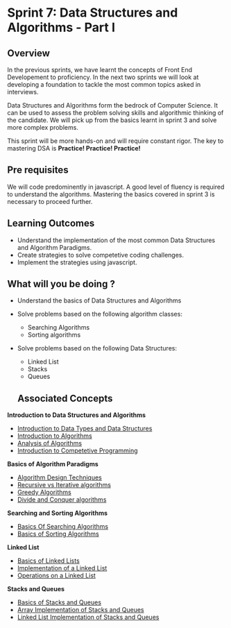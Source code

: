 # Sprint 7: Data Structures and Algorithms - Part I

## Overview
In the previous sprints, we have learnt the concepts of Front End Developement to proficiency. In the next two sprints we will look at developing a foundation to tackle the most common topics asked in interviews.

Data Structures and Algorithms form the bedrock of Computer Science. It can be used to assess the problem solving skills and algorithmic thinking of the candidate. We will pick up from the basics learnt in sprint 3 and solve more complex problems.

This sprint will be more hands-on and will require constant rigor. The key to mastering DSA is <b>Practice! Practice! Practice! </b>

## Pre requisites
We will code predominently in javascript. A good level of fluency is required to understand the algorithms. Mastering the basics covered in sprint 3 is necessary to proceed further.

## Learning Outcomes
- Understand the implementation of the most common Data Structures and Algorithm Paradigms.
- Create strategies to solve competetive coding challenges.
- Implement the strategies using javascript.

## What will you be doing ?

- Understand the basics of Data Structures and Algorithms
- Solve problems based on the following algorithm classes:
  - Searching Algorithms
  - Sorting algorithms
- Solve problems based on the following Data Structures:
  - Linked List
  - Stacks
  - Queues


  ## Associated Concepts

**Introduction to Data Structures and Algorithms**	

- [Introduction to Data Types and Data Structures](https://github.com/greyatom-school/the-minerva-project/blob/master/FEWD/sprint_7/1.Introduction/1.1%20-%20Intro%20to%20dtypes%20ad%20dstructures.md)
- [Introduction to Algorithms](https://github.com/greyatom-school/the-minerva-project/blob/master/FEWD/sprint_7/1.Introduction/1.2%20-%20Intro%20to%20Algorithms.md)
- [Analysis of Algorithms](https://github.com/greyatom-school/the-minerva-project/blob/master/FEWD/sprint_7/1.Introduction/1.3%20-%20Analysis%20of%20Algorithms.md)
- [Introduction to Competetive Programming](https://github.com/greyatom-school/the-minerva-project/blob/master/FEWD/sprint_7/1.Introduction/1.3%20-%20Analysis%20of%20Algorithms.md)


**Basics of Algorithm Paradigms**

- [Algorithm Design Techniques](https://github.com/greyatom-school/the-minerva-project/blob/master/FEWD/sprint_7/2.%20Basics%20of%20Algorithm%20Paradigms/2.1%20-%20Algorithm%20Design%20Techniques.md)
- [Recursive vs Iterative algorithms](https://github.com/greyatom-school/the-minerva-project/blob/master/FEWD/sprint_7/2.%20Basics%20of%20Algorithm%20Paradigms/2.1%20-%20Algorithm%20Design%20Techniques.md)
- [Greedy Algorithms](https://github.com/greyatom-school/the-minerva-project/blob/master/FEWD/sprint_7/2.%20Basics%20of%20Algorithm%20Paradigms/2.3%20-%20Greedy%20Algorithms.md)
- [Divide and Conquer algorithms](https://github.com/greyatom-school/the-minerva-project/blob/master/FEWD/sprint_7/2.%20Basics%20of%20Algorithm%20Paradigms/2.4%20-%20Divide%20And%20Conquer.md)

**Searching and Sorting Algorithms**

- [Basics Of Searching Algorithms](https://github.com/greyatom-school/the-minerva-project/blob/master/FEWD/sprint_7/3.%20Searching%20and%20Sorting/3.1%20-%20Basics%20of%20Searching.md)
- [Basics of Sorting Algorithms](https://github.com/greyatom-school/the-minerva-project/blob/master/FEWD/sprint_7/3.%20Searching%20and%20Sorting/3.2%20-%20Basics%20of%20Sorting.md)

**Linked List**

- [Basics of Linked Lists](https://github.com/greyatom-school/the-minerva-project/blob/master/FEWD/sprint_7/4.%20Linked%20List/4.1%20-%20Basics%20of%20Linked%20Lists.md)
- [Implementation of a Linked List](https://github.com/greyatom-school/the-minerva-project/blob/master/FEWD/sprint_7/4.%20Linked%20List/4.2%20-%20Implementing%20Linked%20Lists.md)
- [Operations on a Linked List](https://github.com/greyatom-school/the-minerva-project/blob/master/FEWD/sprint_7/4.%20Linked%20List/4.3%20-%20Operations%20on%20a%20Linked%20List.md)

**Stacks and Queues**

- [Basics of Stacks and Queues](https://github.com/greyatom-school/the-minerva-project/blob/master/FEWD/sprint_7/5.%20Stacks%20and%20Queues/5.1%20-%20Basics%20of%20stacks%20and%20queues.md)
- [Array Implementation of Stacks and Queues](https://github.com/greyatom-school/the-minerva-project/blob/master/FEWD/sprint_7/5.%20Stacks%20and%20Queues/5.2%20-%20Array%20Implementation%20of%20S%26Q.md)
- [Linked List Implementation of Stacks and Queues](https://github.com/greyatom-school/the-minerva-project/blob/master/FEWD/sprint_7/5.%20Stacks%20and%20Queues/5.3%20-%20Linked%20List%20Implementation.md)



